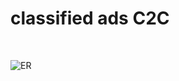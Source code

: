 # classified ads C2C

<br>

![ER](https://user-images.githubusercontent.com/70335592/145704861-a5d61ce7-272d-463e-bc04-fce7c4b4eaf5.png)
